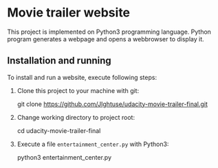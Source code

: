 # Movie trailer website

This project is implemented on Python3 programming language. Python program
generates a webpage and opens a webbrowser to display it.

## Installation and running

To install and run a website, execute following steps:

1. Clone this project to your machine with git:

    git clone https://github.com/JIghtuse/udacity-movie-trailer-final.git

2. Change working directory to project root:

    cd udacity-movie-trailer-final

2. Execute a file `entertainment_center.py` with Python3:

    python3 entertainment_center.py
